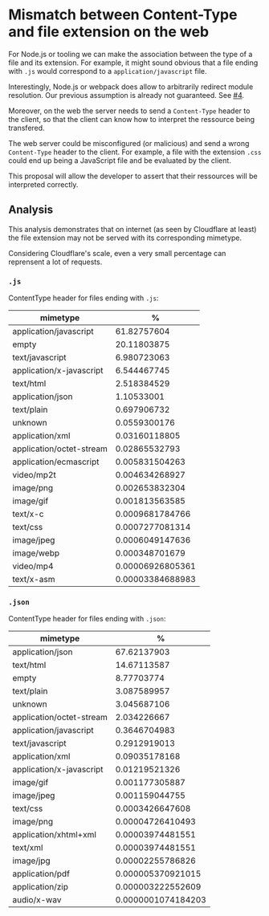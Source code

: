 # Mismatch between Content-Type and file extension on the web

For Node.js or tooling we can make the association between the type of a file and its extension.
For example, it might sound obvious that a file ending with `.js` would correspond to a `application/javascript` file.

Interestingly, Node.js or webpack does allow to arbitrarily redirect module resolution.
Our previous assumption is already not guaranteed. See [#4](https://github.com/tc39/proposal-import-conditions/issues/4).

Moreover, on the web the server needs to send a `Content-Type` header to the client, so that
the client can know how to interpret the ressource being transfered.

The web server could be misconfigured (or malicious) and send a wrong `Content-Type` header to the client. For example,
a file with the extension `.css` could end up being a JavaScript file and be evaluated by the client.

This proposal will allow the developer to assert that their ressources will be interpreted correctly.

## Analysis

This analysis demonstrates that on internet (as seen by Cloudflare at least) the
file extension may not be served with its corresponding mimetype.

Considering Cloudflare's scale, even a very small percentage can reprensent a
lot of requests.

### `.js`

ContentType header for files ending with `.js`:

| mimetype                 | %                |
|--------------------------|------------------|
| application/javascript   | 61.82757604      |
| empty                    | 20.11803875      |
| text/javascript          | 6.980723063      |
| application/x-javascript | 6.544467745      |
| text/html                | 2.518384529      |
| application/json         | 1.10533001       |
| text/plain               | 0.697906732      |
| unknown                  | 0.0559300176     |
| application/xml          | 0.03160118805    |
| application/octet-stream | 0.02865532793    |
| application/ecmascript   | 0.005831504263   |
| video/mp2t               | 0.004634268927   |
| image/png                | 0.002653832304   |
| image/gif                | 0.001813563585   |
| text/x-c                 | 0.0009681784766  |
| text/css                 | 0.0007277081314  |
| image/jpeg               | 0.0006049147636  |
| image/webp               | 0.000348701679   |
| video/mp4                | 0.00006926805361 |
| text/x-asm               | 0.00003384688983 |


### `.json`

ContentType header for files ending with `.json`:

| mimetype                 | %                  |
|--------------------------|--------------------|
| application/json         | 67.62137903        |
| text/html                | 14.67113587        |
| empty                    | 8.77703774         |
| text/plain               | 3.087589957        |
| unknown                  | 3.045687106        |
| application/octet-stream | 2.034226667        |
| application/javascript   | 0.3646704983       |
| text/javascript          | 0.2912919013       |
| application/xml          | 0.09035178168      |
| application/x-javascript | 0.01219521326      |
| image/gif                | 0.001177305887     |
| image/jpeg               | 0.001159044755     |
| text/css                 | 0.0003426647608    |
| image/png                | 0.00004726410493   |
| application/xhtml+xml    | 0.00003974481551   |
| text/xml                 | 0.00003974481551   |
| image/jpg                | 0.00002255786826   |
| application/pdf          | 0.000005370921015  |
| application/zip          | 0.000003222552609  |
| audio/x-wav              | 0.0000001074184203 |

